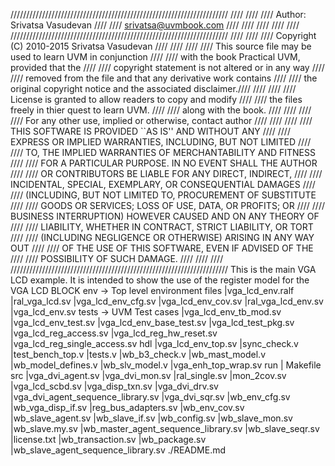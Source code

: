 /////////////////////////////////////////////////////////////////////
////                                                             ////
////  Author: Srivatsa Vasudevan                                 ////
////          srivatsa@uvmbook.com                               ////
////                                                             ////
////                                                             ////
/////////////////////////////////////////////////////////////////////
////                                                             ////
//// Copyright (C) 2010-2015 Srivatsa  Vasudevan 	         ////
////                                                             ////
//// This source file may be used to learn UVM in conjunction    ////
//// with the book Practical UVM, provided that the              ////
////  copyright statement is not  altered or in any way          //// 
//// removed from the file and that any derivative work contains ////
//// the original copyright notice and the associated disclaimer.////
////                                                             ////
////  License is granted to allow readers to copy and modify     ////
////  the files freely in thier quest to learn UVM.              ////
////  along with the book.                                       ////
////                                                             ////
////  For any other use, implied or otherwise, contact author    ////
////                                                             ////
////     THIS SOFTWARE IS PROVIDED ``AS IS'' AND WITHOUT ANY     ////
//// EXPRESS OR IMPLIED WARRANTIES, INCLUDING, BUT NOT LIMITED   ////
//// TO, THE IMPLIED WARRANTIES OF MERCHANTABILITY AND FITNESS   ////
//// FOR A PARTICULAR PURPOSE. IN NO EVENT SHALL THE AUTHOR      ////
//// OR CONTRIBUTORS BE LIABLE FOR ANY DIRECT, INDIRECT,         ////
//// INCIDENTAL, SPECIAL, EXEMPLARY, OR CONSEQUENTIAL DAMAGES    ////
//// (INCLUDING, BUT NOT LIMITED TO, PROCUREMENT OF SUBSTITUTE   ////
//// GOODS OR SERVICES; LOSS OF USE, DATA, OR PROFITS; OR        ////
//// BUSINESS INTERRUPTION) HOWEVER CAUSED AND ON ANY THEORY OF  ////
//// LIABILITY, WHETHER IN  CONTRACT, STRICT LIABILITY, OR TORT  ////
//// (INCLUDING NEGLIGENCE OR OTHERWISE) ARISING IN ANY WAY OUT  ////
//// OF THE USE OF THIS SOFTWARE, EVEN IF ADVISED OF THE         ////
//// POSSIBILITY OF SUCH DAMAGE.                                 ////
////                                                             ////
/////////////////////////////////////////////////////////////////////
This is the main VGA LCD example. 
It is intended to show the use of the register model for the VGA LCD BLOCK
    env -> Top level environment files 
     |vga_lcd_env.ralf
     |ral_vga_lcd.sv
     |vga_lcd_env_cfg.sv
     |vga_lcd_env_cov.sv
     |ral_vga_lcd_env.sv
     |vga_lcd_env.sv
    tests -> UVM Test cases
     |vga_lcd_env_tb_mod.sv
     |vga_lcd_env_test.sv
     |vga_lcd_env_base_test.sv
     |vga_lcd_test_pkg.sv
     |vga_lcd_reg_access.sv
     |vga_lcd_reg_hw_reset.sv
     |vga_lcd_reg_single_access.sv
     hdl
     |vga_lcd_env_top.sv
     |sync_check.v
     |test_bench_top.v
     |tests.v
     |wb_b3_check.v
     |wb_mast_model.v
     |wb_model_defines.v
     |wb_slv_model.v
     |vga_enh_top_wrap.sv
      run
      | Makefile
     src
     |vga_dvi_agent.sv
     |vga_dvi_mon.sv
     |ral_single.sv
     |mon_2cov.sv
     |vga_lcd_scbd.sv
     |vga_disp_txn.sv
     |vga_dvi_drv.sv
     |vga_dvi_agent_sequence_library.sv
     |vga_dvi_sqr.sv
     |wb_env_cfg.sv
     |wb_vga_disp_if.sv
     |reg_bus_adapters.sv
     |wb_env_cov.sv
     |wb_slave_agent.sv
     |wb_slave_if.sv
     |wb_config.sv
     |wb_slave_mon.sv
     |wb_slave.my.sv
     |wb_master_agent_sequence_library.sv
     |wb_slave_seqr.sv
     |license.txt
     |wb_transaction.sv
     |wb_package.sv
     |wb_slave_agent_sequence_library.sv
./README.md
